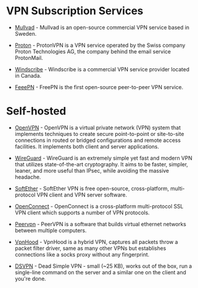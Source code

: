 # VPN Subscription Services

* [Mullvad](https://mullvad.net/en/) - Mullvad is an open-source commercial VPN service based in Sweden.

* [Proton](https://protonvpn.com/) - ProtonVPN is a VPN service operated by the Swiss company Proton Technologies AG, the company behind the email service ProtonMail.

* [Windscribe](https://windscribe.com/) - Windscribe is a commercial VPN service provider located in Canada.

* [FeeePN](https://www.freepn.org/) - FreePN is the first open-source peer-to-peer VPN service.


# Self-hosted

* [OpenVPN](https://openvpn.net/) - OpenVPN is a virtual private network (VPN) system that implements techniques to create secure point-to-point or site-to-site connections in routed or bridged configurations and remote access facilities. It implements both client and server applications.

* [WireGuard](https://www.wireguard.com/) - WireGuard is an extremely simple yet fast and modern VPN that utilizes state-of-the-art cryptography. It aims to be faster, simpler, leaner, and more useful than IPsec, while avoiding the massive headache.

* [SoftEther](https://www.softether.org/) - SoftEther VPN is free open-source, cross-platform, multi-protocol VPN client and VPN server software.

* [OpenConnect](https://www.infradead.org/openconnect/) - OpenConnect is a cross-platform multi-protocol SSL VPN client which supports a number of VPN protocols.

* [Peervpn](https://peervpn.net/) - PeerVPN is a software that builds virtual ethernet networks between multiple computers.

* [VpnHood](https://github.com/vpnhood/VpnHood) - VpnHood is a hybrid VPN, captures all packets throw a packet filter driver, same as many other VPNs but establishes connections like a socks proxy without any fingerprint.

* [DSVPN](https://github.com/jedisct1/dsvpn) - Dead Simple VPN - small (~25 KB), works out of the box, run a single-line command on the server and a similar one on the client and you're done.

